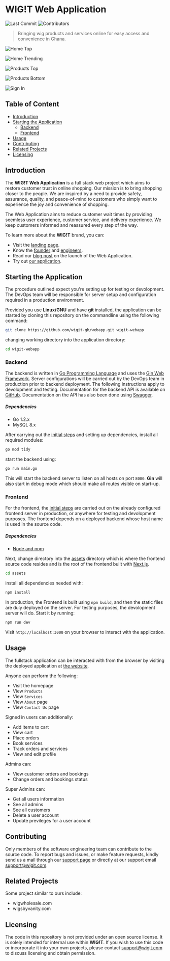 # WIG!T Web Application

![Last Commit][last_commit-badge] ![Contributors][contributors-badge]

> Bringing wig products and services online for easy access and convenience in
> Ghana.

![Home Top](https://imgur.com/AMIfkWe.png)

![Home Trending](https://imgur.com/lAKPnhZ.png)

![Products Top](https://imgur.com/h5ALl13.png)

![Products Bottom](https://imgur.com/4OCT8Ea.png)

![Sign In](https://imgur.com/UddM0co.png)

## Table of Content

- [Introduction](#introduction)
- [Starting the Application](#starting-the-application)
  - [Backend](#backend)
  - [Frontend](#frontend)
- [Usage](#usage)
- [Contributing](#contributing)
- [Related Projects](#related-projects)
- [Licensing](#licensing)

## Introduction

The **WIG!T Web Application** is a full stack web project which aims to restore
customer trust in online shopping. Our mission is to bring shopping closer to
the people. We are inspired by a need to provide safety, assurance, quality, and
peace-of-mind to customers who simply want to experience the joy and convenience
of shopping.

The Web Application aims to reduce customer wait times by providing seemless
user experience, customer service, and delivery experience. We keep customers
informed and reassured every step of the way.

To learn more about the **WIG!T** brand, you can:

- Visit the [landing page]().
- Know the [founder]() and [engineers]().
- Read our [blog post]() on the launch of the Web Application.
- Try out [our application]().

## Starting the Application

The procedure outlined expect you're setting up for testing or devolopment. The
DevOps team will be responsible for server setup and configuration required in a
production environment.

Provided you use **Linux/GNU** and have **git** installed, the application can
be started by cloning this repository on the commandline using the following
command:

```sh
git clone https://github.com/wigit-gh/webapp.git wigit-webapp
```

changing working directory into the application directory:

```sh
cd wigit-webapp
```

### Backend

The backend is written in [Go Programming Language](https://go.dev/) and uses
the [Gin Web Framework](https://gin-gonic.com/). Server configurations will be
carried out by the DevOps team in production prior to backend deployment. The
following instructions apply to devolopment and testing. Documentation for the
backend API is available on
[GitHub](https://github.com/wigit-gh/webapp/blob/main/internal/api/v1/README.md).
Documentation on the API has also been done using
[Swagger](https://cheezaram.tech/api/v1/swagger/index.json).

##### Dependencies

- Go 1.2.x
- MySQL 8.x

After carrying out the [initial steps](#starting-the-application) and setting up
dependencies, install all required modules:

```sh
go mod tidy
```

start the backend using:

```sh
go run main.go
```

This will start the backend server to listen on all hosts on port `8000`.
**Gin** will also start in debug mode which should make all routes visible on
start-up.

### Frontend

For the frontend, the [initial steps](#starting-the-application) are carried out
on the already configured frontend server in production, or anywhere for testing
and devolopment purposes. The frontend depends on a deployed backend whose host
name is used in the source code.

##### Dependencies

- [Node and npm](https://github.com/nvm-sh/nvm)

Next, change directory into the
[assets](https://github.com/wigit-gh/webapp/tree/main/assets) directory which is
where the frontend source code resides and is the root of the frontend built
with [Next.js](https://nextjs.org/).

```sh
cd assets
```

install all dependencies needed with:

```sh
npm install
```

In production, the Frontend is built using `npm build`, and then the static
files are duly deployed on the server. For testing purposes, the devolopment
server will do. Start it by running:

```sh
npm run dev
```

Visit `http://localhost:3000` on your browser to interact with the application.

## Usage

The fullstack application can be interacted with from the browser by visiting
the deployed application at [the website]().

Anyone can perform the following:

- Visit the homepage
- View `Products`
- View `Services`
- View `About` page
- View `Contact Us` page

Signed in users can additionally:

- Add items to cart
- View cart
- Place orders
- Book services
- Track orders and services
- View and edit profile

Admins can:

- View customer orders and bookings
- Change orders and bookings status

Super Admins can:

- Get all users information
- See all admins
- See all customers
- Delete a user account
- Update previleges for a user account

## Contributing

Only members of the software engineering team can contribute to the source code.
To report bugs and issues, or make feature requests, kindly send us a mail
through our [support page]() or directly at our support email support@wigit.com.

## Related Projects

Some project similar to ours include:

- wigwholesale.com
- wigsbyvanity.com

## Licensing

The code in this repository is not provided under an open source license. It is
solely intended for internal use within **WIG!T**. If you wish to use this code
or incorporate it into your own projects, please contact support@wigit.com to
discuss licensing and obtain permission.

[contributors-badge]: https://img.shields.io/github/contributors/wigit-gh/webapp
[last_commit-badge]: https://img.shields.io/github/last-commit/wigit-gh/webapp
